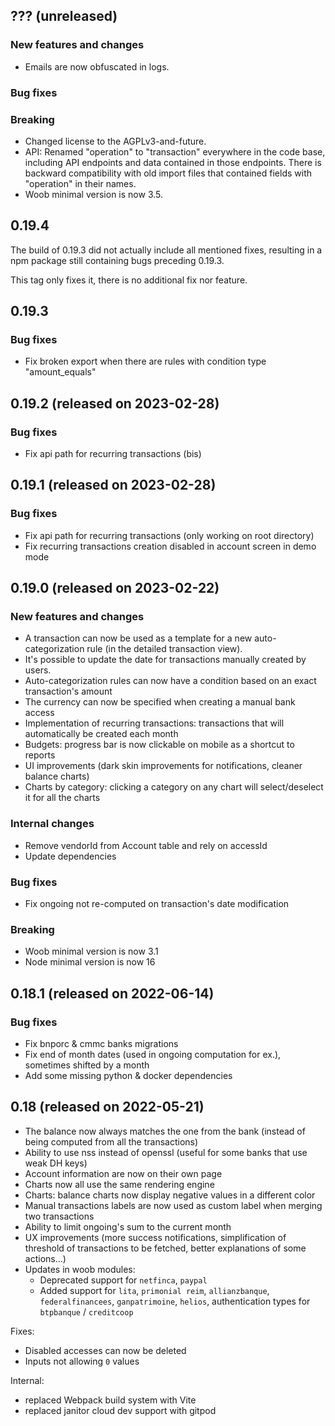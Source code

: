 ## ??? (unreleased)

### New features and changes

- Emails are now obfuscated in logs.

### Bug fixes

### Breaking

- Changed license to the AGPLv3-and-future.
- API: Renamed "operation" to "transaction" everywhere in the code base, including API endpoints
  and data contained in those endpoints. There is backward compatibility with old import files that
  contained fields with "operation" in their names.
- Woob minimal version is now 3.5.

## 0.19.4

The build of 0.19.3 did not actually include all mentioned fixes, resulting in a npm package
still containing bugs preceding 0.19.3.

This tag only fixes it, there is no additional fix nor feature.

## 0.19.3

### Bug fixes

- Fix broken export when there are rules with condition type "amount_equals"

## 0.19.2 (released on 2023-02-28)

### Bug fixes

- Fix api path for recurring transactions (bis)

## 0.19.1 (released on 2023-02-28)

### Bug fixes

- Fix api path for recurring transactions (only working on root directory)
- Fix recurring transactions creation disabled in account screen in demo mode

## 0.19.0 (released on 2023-02-22)

### New features and changes

- A transaction can now be used as a template for a new auto-categorization
  rule (in the detailed transaction view).
- It's possible to update the date for transactions manually created by users.
- Auto-categorization rules can now have a condition based on an exact
  transaction's amount
- The currency can now be specified when creating a manual bank access
- Implementation of recurring transactions: transactions that will automatically
  be created each month
- Budgets: progress bar is now clickable on mobile as a shortcut to reports
- UI improvements (dark skin improvements for notifications, cleaner balance charts)
- Charts by category: clicking a category on any chart will select/deselect it for all the charts

### Internal changes

- Remove vendorId from Account table and rely on accessId
- Update dependencies

### Bug fixes

- Fix ongoing not re-computed on transaction's date modification

### Breaking

- Woob minimal version is now 3.1
- Node minimal version is now 16

## 0.18.1 (released on 2022-06-14)

### Bug fixes

- Fix bnporc & cmmc banks migrations
- Fix end of month dates (used in ongoing computation for ex.), sometimes shifted by a month
- Add some missing python & docker dependencies

## 0.18 (released on 2022-05-21)

- The balance now always matches the one from the bank (instead of being computed from all the transactions)
- Ability to use nss instead of openssl (useful for some banks that use weak DH keys)
- Account information are now on their own page
- Charts now all use the same rendering engine
- Charts: balance charts now display negative values in a different color
- Manual transactions labels are now used as custom label when merging two transactions
- Ability to limit ongoing's sum to the current month
- UX improvements (more success notifications, simplification of threshold of transactions to be fetched, better explanations of some actions…)
- Updates in woob modules:
    - Deprecated support for `netfinca`, `paypal`
    - Added support for `lita`, `primonial reim`, `allianzbanque`, `federalfinancees`, `ganpatrimoine`, `helios`, authentication types for `btpbanque` / `creditcoop`

Fixes:

- Disabled accesses can now be deleted
- Inputs not allowing `0` values

Internal:

- replaced Webpack build system with Vite
- replaced janitor cloud dev support with gitpod
